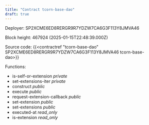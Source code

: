 ```yaml
---
title: "Contract tcorn-base-dao"
draft: true
---
```

Deployer: SP2XCME6ED8RERGR9R7YDZW7CA6G3F113Y8JMVA46


 



Block height: 467924 (2025-01-15T22:48:39.000Z)

Source code: {{<contractref "tcorn-base-dao" SP2XCME6ED8RERGR9R7YDZW7CA6G3F113Y8JMVA46 tcorn-base-dao>}}

Functions:

* is-self-or-extension _private_
* set-extensions-iter _private_
* construct _public_
* execute _public_
* request-extension-callback _public_
* set-extension _public_
* set-extensions _public_
* executed-at _read_only_
* is-extension _read_only_
